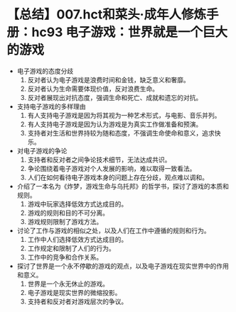 # 【总结】007.hct和菜头·成年人修炼手册：hc93 电子游戏：世界就是一个巨大的游戏

-   电子游戏的态度分歧
    1.  反对者认为电子游戏是浪费时间和金钱，缺乏意义和奢靡。
    2.  反对者认为生命需要体现价值，反对浪费生命。
    3.  反对者展现出对抗态度，强调生命和死亡、成就和遗忘的对抗。
-   支持电子游戏的多样理由
    1.  有人支持电子游戏是因为将其视为一种艺术形式，与电影、音乐并列。
    2.  有人支持电子游戏是因为认为游戏是为真实工作做准备和预演。
    3.  支持者对生活和世界持较为随和态度，不强调生命使命和意义，追求快乐。
-   对电子游戏的争论
    1.  支持者和反对者之间争论技术细节，无法达成共识。
    2.  争论围绕着电子游戏对个人发展的影响，难以取得一致看法。
    3.  人们在如何看待电子游戏本身的问题上存在分歧，观点难以调和。
-   介绍了一本名为《炸梦，游戏生命与乌托邦》的哲学书，探讨了游戏的本质和规则。
    1.  游戏中玩家选择低效方式达成目的。
    2.  游戏的规则和目的不可分离。
    3.  游戏规则限制了游戏方法。
-   讨论了工作与游戏的相似之处，以及人们在工作中遵循的规则和行为。
    1.  工作中人们选择低效方式达成目的。
    2.  工作规定和限制了人们的行为。
    3.  工作中的竞争和合作关系。
-   探讨了世界是一个永不停歇的游戏的观点，以及电子游戏在现实世界中的作用和意义。
    1.  世界是一个永无休止的游戏。
    2.  电子游戏是现实世界的微缩投影。
    3.  支持者和反对者对游戏层次的争议。